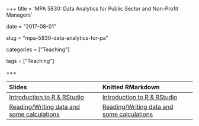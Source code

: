 +++
title = 'MPA 5830: Data Analytics for Public Sector and Non-Profit Managers'

date = "2017-08-01"

slug =  "mpa-5830-data-analytics-for-pa"

categories = ["Teaching"]

tags = ["Teaching"]

+++


| Slides | Knitted RMarkdown |
| :----  | :-----            |
| [Introduction to R & RStudio](https://aniruhil.org/teaching/danalytics/presentations/Module01Pres.html) | [Introduction to R & RStudio](https://aniruhil.org/teaching/danalytics/Module01.html) |
| [Reading/Writing data and some calculations](https://aniruhil.org/teaching/danalytics/presentations/Module02Pres.html) | [Reading/Writing data and some calculations](https://aniruhil.org/teaching/danalytics/Module02.html) |







 
